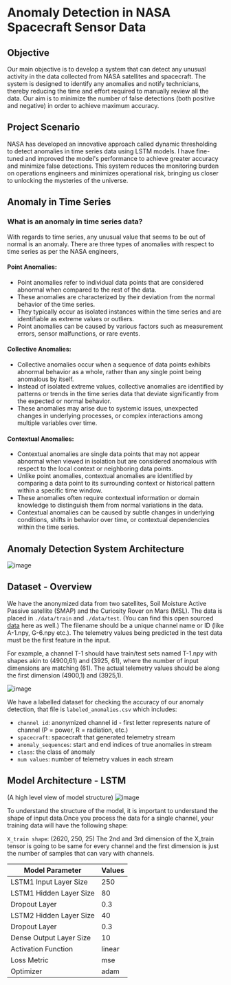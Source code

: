 # Anomaly Detection in NASA Spacecraft Sensor Data
## Objective
Our main objective is to develop a system that can detect any unusual activity in the data collected from NASA satellites and spacecraft. The system is designed to identify any anomalies and notify technicians, thereby reducing the time and effort required to manually review all the data. Our aim is to minimize the number of false detections (both positive and negative) in order to achieve maximum accuracy.

## Project Scenario
NASA has developed an innovative approach called dynamic thresholding to detect anomalies in time series data using LSTM models. I have fine-tuned and improved the model's performance to achieve greater accuracy and minimize false detections. This system reduces the monitoring burden on operations engineers and minimizes operational risk, bringing us closer to unlocking the mysteries of the universe.

## Anomaly in Time Series
### What is an anomaly in time series data?
With regards to time series, any unusual value that seems to be out of normal is an anomaly. There are three types of anomalies with respect to time series as per the NASA engineers,
#### Point Anomalies:

* Point anomalies refer to individual data points that are considered abnormal when compared to the rest of the data.
* These anomalies are characterized by their deviation from the normal behavior of the time series.
* They typically occur as isolated instances within the time series and are identifiable as extreme values or outliers.
* Point anomalies can be caused by various factors such as measurement errors, sensor malfunctions, or rare events.
#### Collective Anomalies:

* Collective anomalies occur when a sequence of data points exhibits abnormal behavior as a whole, rather than any single point being anomalous by itself.
* Instead of isolated extreme values, collective anomalies are identified by patterns or trends in the time series data that deviate significantly from the expected or normal behavior.
* These anomalies may arise due to systemic issues, unexpected changes in underlying processes, or complex interactions among multiple variables over time.
#### Contextual Anomalies:

* Contextual anomalies are single data points that may not appear abnormal when viewed in isolation but are considered anomalous with respect to the local context or neighboring data points.
* Unlike point anomalies, contextual anomalies are identified by comparing a data point to its surrounding context or historical pattern within a specific time window.
* These anomalies often require contextual information or domain knowledge to distinguish them from normal variations in the data.
* Contextual anomalies can be caused by subtle changes in underlying conditions, shifts in behavior over time, or contextual dependencies within the time series.

## Anomaly Detection System Architecture
![image](https://github.com/StarRider/Anomaly-Detection-in-NASA-Spacecraft-s-Time-Series-Data/assets/30108439/33474489-c533-4e0d-8a3c-c24aa30ea403)

## Dataset - Overview
We have the anonymized data from two satellites, Soil Moisture Active Passive satellite (SMAP) and the Curiosity Rover on Mars (MSL). The data is placed in `./data/train` and `./data/test`. (You can find this open sourced [data](https://s3-us-west-2.amazonaws.com/telemanom/data.zip) here as well.) The filename should be a unique channel name or ID (like A-1.npy, G-6.npy etc.). The telemetry values being predicted in the test data must be the first feature in the input.

For example, a channel T-1 should have train/test sets named T-1.npy with shapes akin to (4900,61) and (3925, 61), where the number of input dimensions are matching (61). The actual telemetry values should be along the first dimension (4900,1) and (3925,1).

![image](https://github.com/StarRider/Anomaly-Detection-in-NASA-Spacecraft-s-Time-Series-Data/assets/30108439/c834f269-d075-4ef5-a8b3-28c83fecfb10)

We have a labelled dataset for checking the accuracy of our anomaly detection, that file is `labeled_anomalies.csv` which includes:

- `channel id`: anonymized channel id - first letter represents nature of channel (P = power, R = radiation, etc.)
- `spacecraft`: spacecraft that generated telemetry stream
- `anomaly_sequences`: start and end indices of true anomalies in stream
- `class`: the class of anomaly
- `num values`: number of telemetry values in each stream

## Model Architecture - LSTM
(A high level view of model structure)
![image](https://github.com/StarRider/Anomaly-Detection-in-NASA-Spacecraft-s-Time-Series-Data/assets/30108439/0bc854db-179c-4952-809d-8f6a0e7eae03)

To understand the structure of the model, it is important to understand the shape of input data.Once you process the data for a single channel, your training data will have the following shape:

`X_train shape`: (2620, 250, 25)  The 2nd and 3rd dimension of the X_train tensor is going to be same for every channel and the first dimension is just the number of samples that can vary with channels.


| Model Parameter        | Values |
|------------------------|--------|
| LSTM1 Input Layer Size | 250    |
| LSTM1 Hidden Layer Size| 80     |
| Dropout Layer          | 0.3    |
| LSTM2 Hidden Layer Size| 40     |
| Dropout Layer          | 0.3    |
| Dense Output Layer Size| 10     |
| Activation Function    | linear |
| Loss Metric            | mse    |
| Optimizer              | adam   |



